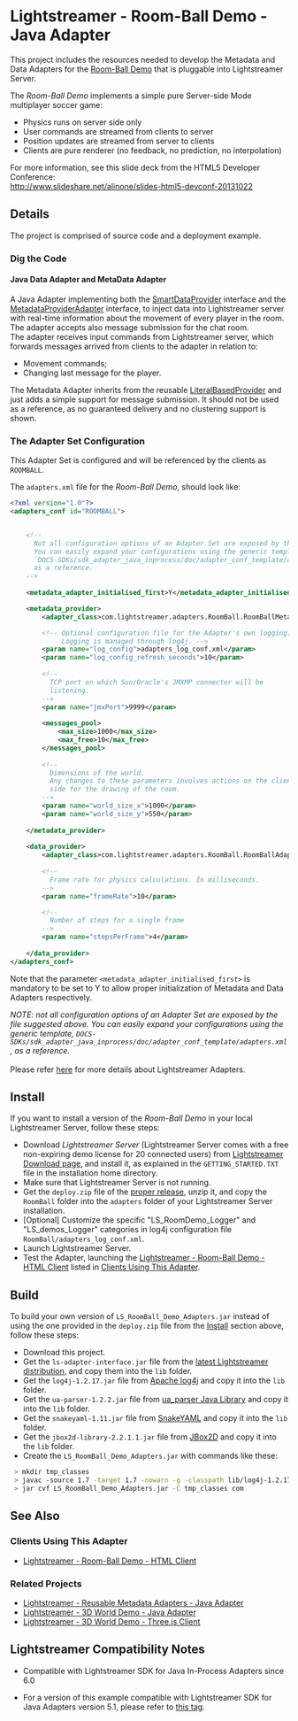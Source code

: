 # Lightstreamer - Room-Ball Demo - Java Adapter

<!-- START DESCRIPTION lightstreamer-example-roomball-adapter-java -->

This project includes the resources needed to develop the Metadata and Data Adapters for the [Room-Ball Demo](https://github.com/Lightstreamer/Lightstreamer-example-RoomBall-client-javascript) that is pluggable into Lightstreamer Server.<br>

The *Room-Ball Demo* implements a simple pure Server-side Mode multiplayer soccer game:
* Physics runs on server side only
* User commands are streamed from clients to server
* Position updates are streamed from server to clients
* Clients are pure renderer (no feedback, no prediction, no interpolation)
 
For more information, see this slide deck from the HTML5 Developer Conference:<br>
http://www.slideshare.net/alinone/slides-html5-devconf-20131022

## Details

The project is comprised of source code and a deployment example.

### Dig the Code

#### Java Data Adapter and MetaData Adapter

A Java Adapter implementing both the [SmartDataProvider](https://lightstreamer.com/api/ls-adapter-inprocess/latest/com/lightstreamer/interfaces/data/SmartDataProvider.html) interface and the [MetadataProviderAdapter](https://lightstreamer.com/api/ls-adapter-inprocess/latest/com/lightstreamer/interfaces/metadata/MetadataProviderAdapter.html) interface, to inject data into Lightstreamer server with real-time information about the movement of every player in the room. The adapter accepts also message submission for the chat room.<br>
The adapter receives input commands from Lightstreamer server, which forwards messages arrived from clients to the adapter in relation to:
* Movement commands;
* Changing last message for the player.

The Metadata Adapter inherits from the reusable [LiteralBasedProvider](https://github.com/Lightstreamer/Lightstreamer-example-ReusableMetadata-adapter-java) and just adds a simple support for message submission. It should not be used as a reference, as no guaranteed delivery and no clustering support is shown.

<!-- END DESCRIPTION lightstreamer-example-roomball-adapter-java -->

### The Adapter Set Configuration

This Adapter Set is configured and will be referenced by the clients as `ROOMBALL`. 

The `adapters.xml` file for the *Room-Ball Demo*, should look like:

```xml      
<?xml version="1.0"?>
<adapters_conf id="ROOMBALL">


    <!--
      Not all configuration options of an Adapter Set are exposed by this file. 
      You can easily expand your configurations using the generic template, 
      `DOCS-SDKs/sdk_adapter_java_inprocess/doc/adapter_conf_template/adapters.xml`,
      as a reference.
    -->
    
    <metadata_adapter_initialised_first>Y</metadata_adapter_initialised_first>

    <metadata_provider>
        <adapter_class>com.lightstreamer.adapters.RoomBall.RoomBallMetaAdapter</adapter_class>

        <!-- Optional configuration file for the Adapter's own logging.
             Logging is managed through log4j. -->
        <param name="log_config">adapters_log_conf.xml</param>
        <param name="log_config_refresh_seconds">10</param>
  
        <!--
          TCP port on which Sun/Oracle's JMXMP connector will be
          listening.
        -->
        <param name="jmxPort">9999</param>
        
        <messages_pool>
            <max_size>1000</max_size>
            <max_free>10</max_free>
        </messages_pool>
        
        <!--
          Dimensions of the world. 
          Any changes to these parameters involves actions on the client
          side for the drawing of the room.
        -->
        <param name="world_size_x">1000</param>
        <param name="world_size_y">550</param>
        
    </metadata_provider>
    
    <data_provider>
        <adapter_class>com.lightstreamer.adapters.RoomBall.RoomBallAdapter</adapter_class>
        
        <!--
          Frame rate for physics calculations. In milliseconds.
        -->
        <param name="frameRate">10</param>

        <!--
          Number of steps for a single frame
        -->
        <param name="stepsPerFrame">4</param>
          
    </data_provider>
</adapters_conf>
```
Note that the parameter `<metadata_adapter_initialised_first>` is mandatory to be set to Y to allow proper initialization of Metadata and Data Adapters respectively.<br>

<i>NOTE: not all configuration options of an Adapter Set are exposed by the file suggested above. 
You can easily expand your configurations using the generic template, `DOCS-SDKs/sdk_adapter_java_inprocess/doc/adapter_conf_template/adapters.xml`, as a reference.</i><br>
<br>
Please refer [here](http://www.lightstreamer.com/docs/base/General%20Concepts.pdf) for more details about Lightstreamer Adapters.

## Install

If you want to install a version of the *Room-Ball Demo* in your local Lightstreamer Server, follow these steps:

* Download *Lightstreamer Server* (Lightstreamer Server comes with a free non-expiring demo license for 20 connected users) from [Lightstreamer Download page](http://www.lightstreamer.com/download.htm), and install it, as explained in the `GETTING_STARTED.TXT` file in the installation home directory.
* Make sure that Lightstreamer Server is not running.
* Get the `deploy.zip` file of the [proper release](https://github.com/Lightstreamer/Lightstreamer-example-RoomBall-adapter-java/releases), unzip it, and copy the `RoomBall` folder into the `adapters` folder of your Lightstreamer Server installation.
* [Optional]  Customize the specific "LS_RoomDemo_Logger" and "LS_demos_Logger" categories in log4j configuration file `RoomBall/adapters_log_conf.xml`.
* Launch Lightstreamer Server.
* Test the Adapter, launching the [Lightstreamer - Room-Ball Demo - HTML Client](https://github.com/Lightstreamer/Lightstreamer-example-RoomBall-client-javascript) listed in [Clients Using This Adapter](https://github.com/Lightstreamer/Lightstreamer-example-RoomBall-adapter-java#clients-using-this-adapter).

## Build

To build your own version of `LS_RoomBall_Demo_Adapters.jar` instead of using the one provided in the `deploy.zip` file from the [Install](https://github.com/Lightstreamer/Lightstreamer-example-RoomBall-adapter-java#install) section above, follow these steps:

* Download this project.
* Get the `ls-adapter-interface.jar` file from the [latest Lightstreamer distribution](http://www.lightstreamer.com/download), and copy them into the `lib` folder.
* Get the `log4j-1.2.17.jar` file from [Apache log4j](https://logging.apache.org/log4j/1.2/) and copy it into the `lib` folder.
* Get the `ua-parser-1.2.2.jar` file from [ua_parser Java Library](https://github.com/tobie/ua-parser/tree/master/java) and copy it into the `lib` folder.
* Get the `snakeyaml-1.11.jar` file from [SnakeYAML](https://code.google.com/p/snakeyaml/) and copy it into the `lib` folder.
* Get the `jbox2d-library-2.2.1.1.jar` file from [JBox2D](https://code.google.com/p/jbox2d/) and copy it into the `lib` folder.
* Create the `LS_RoomBall_Demo_Adapters.jar` with commands like these:
```sh
 > mkdir tmp_classes
 > javac -source 1.7 -target 1.7 -nowarn -g -classpath lib/log4j-1.2.17.jar;lib/ls-adapter-interface.jar;lib/jbox2d-library-2.2.1.1.jar;lib/ua-parser-1.2.2.jar;lib/snakeyaml-1.11.jar -sourcepath src/ -d tmp_classes src/com/lightstreamer/adapters/RoomBall/RoomBallAdapter.java
 > jar cvf LS_RoomBall_Demo_Adapters.jar -C tmp_classes com
```

## See Also

### Clients Using This Adapter
<!-- START RELATED_ENTRIES -->

* [Lightstreamer - Room-Ball Demo - HTML Client](https://github.com/Lightstreamer/Lightstreamer-example-RoomBall-client-javascript)

### Related Projects

* [Lightstreamer - Reusable Metadata Adapters - Java Adapter](https://github.com/Lightstreamer/Lightstreamer-example-ReusableMetadata-adapter-java)
* [Lightstreamer - 3D World Demo - Java Adapter](https://github.com/Lightstreamer/Lightstreamer-example-3DWorld-adapter-java)
* [Lightstreamer - 3D World Demo - Three.js Client](https://github.com/Lightstreamer/Lightstreamer-example-3DWorld-client-javascript)

<!-- END RELATED_ENTRIES -->
## Lightstreamer Compatibility Notes

* Compatible with Lightstreamer SDK for Java In-Process Adapters since 6.0
- For a version of this example compatible with Lightstreamer SDK for Java Adapters version 5.1, please refer to [this tag](https://github.com/Lightstreamer/Lightstreamer-example-RoomBall-adapter-java/tree/for_Lightstreamer_5.1).
